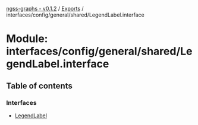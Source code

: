 [ngss-graphs - v0.1.2](../README.md) / [Exports](../modules.md) / interfaces/config/general/shared/LegendLabel.interface

# Module: interfaces/config/general/shared/LegendLabel.interface

## Table of contents

### Interfaces

- [LegendLabel](../interfaces/interfaces_config_general_shared_legendlabel_interface.legendlabel.md)
